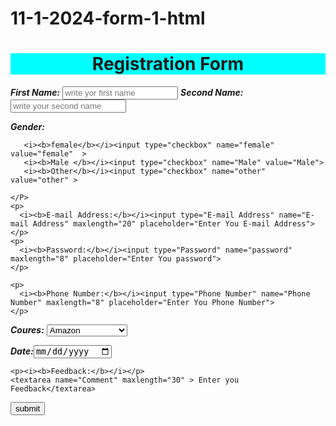 # 11-1-2024-form-1-html
<form >
    <h1 style="background-color: aqua;"> <center>Registration Form</center></h1>
    <p><i><b>First Name:</b></i> <input type="user name" maxlength="30"   placeholder="write yor first name"> 
    <i><b>Second Name:</b></i> <input type="Second Name" maxlength="30"     placeholder="write your second name"></p>
    <P>
      <i><b>Gender:</b></i>
  
       <i><b>female</b></i><input type="checkbox" name="female" value="female"  >
       <i><b>Male </b></i><input type="checkbox" name="Male" value="Male">
       <i><b>Other</b></i><input type="checkbox" name="other" value="other" >
      
    </P>
    <p>
      <i><b>E-mail Address:</b></i><input type="E-mail Address" name="E-mail Address" maxlength="20" placeholder="Enter You E-mail Address">
    </p>
    <p>
      <i><b>Password:</b></i><input type="Password" name="password" maxlength="8" placeholder="Enter You password">
    </p>
    
    <p>
      <i><b>Phone Number:</b></i><input type="Phone Number" name="Phone Number" maxlength="8" placeholder="Enter You Phone Number">
    </p>
 
  <p><i><b>Coures:</b></i>
<select name="Coures">
<option value="Amazon">Amazon</option>
<option value="Ebay">Ebay</option>
<option value="Graphic Design">Graphic Design</option>
<option value="web Development">web Development</option>
</select>
</p>
<p>
  <i><b>Date:</b></i><input type="Date" name="Date" maxlength="6" placeholder="Enter Date">
</p>

    <p><i><b>Feedback:</b></i></p>
    <textarea name="Comment" maxlength="30" > Enter you Feedback</textarea>
   </p>
<p>
<button type="submit">submit </button>
</p>
   </form>
